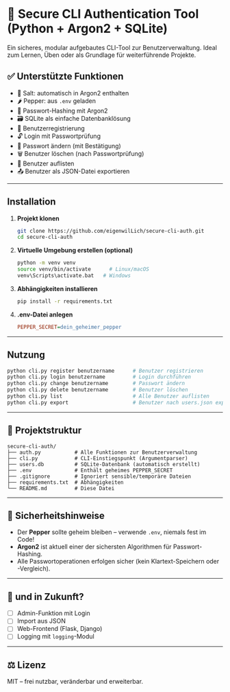 
# 🔐 Secure CLI Authentication Tool (Python + Argon2 + SQLite)

Ein sicheres, modular aufgebautes CLI-Tool zur Benutzerverwaltung. Ideal zum Lernen, Üben oder als Grundlage für weiterführende Projekte.

## ✅ Unterstützte Funktionen

- 🧂 Salt: automatisch in Argon2 enthalten
- 🌶️ Pepper: aus `.env` geladen
- 🔐 Passwort-Hashing mit Argon2
- 🗃️ SQLite als einfache Datenbanklösung
- 👤 Benutzerregistrierung
- 🔓 Login mit Passwortprüfung
- 🔄 Passwort ändern (mit Bestätigung)
- 🗑️ Benutzer löschen (nach Passwortprüfung)
- 📃 Benutzer auflisten
- 📤 Benutzer als JSON-Datei exportieren

---

## Installation

1. **Projekt klonen**
   ```bash
   git clone https://github.com/eigenwilLich/secure-cli-auth.git
   cd secure-cli-auth
   ```

2. **Virtuelle Umgebung erstellen (optional)**
   ```bash
   python -m venv venv
   source venv/bin/activate      # Linux/macOS
   venv\Scripts\activate.bat   # Windows
   ```

3. **Abhängigkeiten installieren**
   ```bash
   pip install -r requirements.txt
   ```

4. **.env-Datei anlegen**
   ```ini
   PEPPER_SECRET=dein_geheimer_pepper
   ```

---

## Nutzung

```bash
python cli.py register benutzername      # Benutzer registrieren
python cli.py login benutzername         # Login durchführen
python cli.py change benutzername        # Passwort ändern
python cli.py delete benutzername        # Benutzer löschen
python cli.py list                       # Alle Benutzer auflisten
python cli.py export                     # Benutzer nach users.json exportieren
```

---

## 📁 Projektstruktur

```
secure-cli-auth/
├── auth.py           # Alle Funktionen zur Benutzerverwaltung
├── cli.py            # CLI-Einstiegspunkt (Argumentparser)
├── users.db          # SQLite-Datenbank (automatisch erstellt)
├── .env              # Enthält geheimes PEPPER_SECRET
├── .gitignore        # Ignoriert sensible/temporäre Dateien
├── requirements.txt  # Abhängigkeiten
└── README.md         # Diese Datei
```

---

## 🔐 Sicherheitshinweise

- Der **Pepper** sollte geheim bleiben – verwende `.env`, niemals fest im Code!
- **Argon2** ist aktuell einer der sichersten Algorithmen für Passwort-Hashing.
- Alle Passwortoperationen erfolgen sicher (kein Klartext-Speichern oder -Vergleich).

---

## 🧠 und in Zukunft?

- [ ] Admin-Funktion mit Login
- [ ] Import aus JSON
- [ ] Web-Frontend (Flask, Django)
- [ ] Logging mit `logging`-Modul

---

## ⚖️ Lizenz

MIT – frei nutzbar, veränderbar und erweiterbar.
